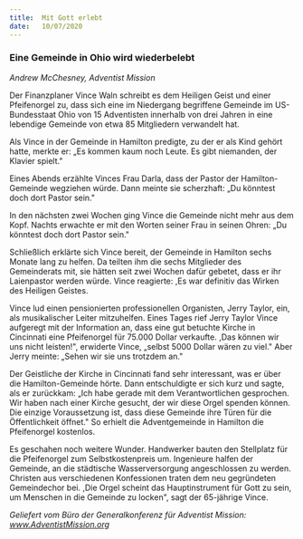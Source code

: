```yaml
---
title:  Mit Gott erlebt
date:   10/07/2020
---
```


### Eine Gemeinde in Ohio wird wiederbelebt

_Andrew McChesney, Adventist Mission_

Der Finanzplaner Vince Waln schreibt es dem Heiligen Geist und einer Pfeifenorgel zu, dass sich eine im Niedergang begriffene Gemeinde im US-Bundesstaat Ohio von 15 Adventisten innerhalb von drei Jahren in eine lebendige Gemeinde von etwa 85 Mitgliedern verwandelt hat.

Als Vince in der Gemeinde in Hamilton predigte, zu der er als Kind gehört hatte, merkte er: „Es kommen kaum noch Leute. Es gibt niemanden, der Klavier spielt."

Eines Abends erzählte Vinces Frau Darla, dass der Pastor der Hamilton-Gemeinde wegziehen würde. Dann meinte sie scherzhaft: „Du könntest doch dort Pastor sein."

In den nächsten zwei Wochen ging Vince die Gemeinde nicht mehr aus dem Kopf. Nachts erwachte er mit den Worten seiner Frau in seinen Ohren: „Du könntest doch dort Pastor sein."

Schließlich erklärte sich Vince bereit, der Gemeinde in Hamilton sechs Monate lang zu helfen. Da teilten ihm die sechs Mitglieder des Gemeinderats mit, sie hätten seit zwei Wochen dafür gebetet, dass er ihr Laienpastor werden würde. Vince reagierte: ,Es war definitiv das Wirken des Heiligen Geistes.

Vince lud einen pensionierten professionellen Organisten, Jerry Taylor, ein, als musikalischer Leiter mitzuhelfen. Eines Tages rief Jerry Taylor Vince aufgeregt mit der Information an, dass eine gut betuchte Kirche in Cincinnati eine Pfeifenorgel für 75.000 Dollar verkaufte. ,Das können wir uns nicht leisten!", erwiderte Vince, „selbst 5000 Dollar wären zu viel." Aber Jerry meinte: „Sehen wir sie uns trotzdem an."

Der Geistliche der Kirche in Cincinnati fand sehr interessant, was er über die Hamilton-Gemeinde hörte. Dann entschuldigte er sich kurz und sagte, als er zurückkam: „Ich habe gerade mit dem Verantwortlichen gesprochen. Wir haben nach einer Kirche gesucht, der wir diese Orgel spenden können. Die einzige Voraussetzung ist, dass diese Gemeinde ihre Türen für die Öffentlichkeit öffnet." So erhielt die Adventgemeinde in Hamilton die Pfeifenorgel kostenlos.

Es geschahen noch weitere Wunder. Handwerker bauten den Stellplatz für die Pfeifenorgel zum Selbstkostenpreis um. Ingenieure halfen der Gemeinde, an die städtische Wasserversorgung angeschlossen zu werden. Christen aus verschiedenen Konfessionen traten dem neu gegründeten Gemeindechor bei. ,Die Orgel scheint das Hauptinstrument für Gott zu sein, um Menschen in die Gemeinde zu locken", sagt der 65-jährige Vince.

_Geliefert vom Büro der Generalkonferenz für Adventist Mission: www.AdventistMission.org_